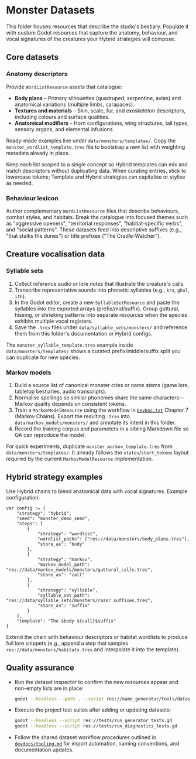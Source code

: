 # Monster Datasets

This folder houses resources that describe the studio's bestiary. Populate it with custom Godot resources that capture the anatomy, behaviour, and vocal signatures of the creatures your Hybrid strategies will compose.

## Core datasets

### Anatomy descriptors

Provide `WordListResource` assets that catalogue:

- **Body plans** – Primary silhouettes (quadruped, serpentine, avian) and anatomical variations (multiple limbs, carapaces).
- **Textures and materials** – Skin, scale, fur, and exoskeleton descriptors, including colours and surface qualities.
- **Anatomical modifiers** – Horn configurations, wing structures, tail types, sensory organs, and elemental infusions.

Ready-made examples live under `data/monsters/templates/`. Copy the
`monster_wordlist_template.tres` file to bootstrap a new list with weighting
metadata already in place.

Keep each list scoped to a single concept so Hybrid templates can mix and match descriptors without duplicating data. When curating entries, stick to lowercase tokens; Template and Hybrid strategies can capitalise or stylise as needed.

### Behaviour lexicon

Author complementary `WordListResource` files that describe behaviours, combat styles, and habitats. Break the catalogue into focused themes such as "aggressive openers", "territorial responses", "habitat-specific verbs", and "social patterns". These datasets feed into descriptive suffixes (e.g., "that stalks the dunes") or title prefixes ("The Cradle-Watcher").

## Creature vocalisation data

### Syllable sets

1. Collect reference audio or lore notes that illustrate the creature's calls.
2. Transcribe representative sounds into phonetic syllables (e.g., `kra`, `ghul`, `ith`).
3. In the Godot editor, create a new `SyllableSetResource` and paste the syllables into the exported arrays (prefix/mid/suffix). Group guttural, hissing, or shrieking patterns into separate resources when the species exhibits multiple vocal registers.
4. Save the `.tres` files under `data/syllable_sets/monsters/` and reference them from this folder's documentation or Hybrid configs.

The `monster_syllable_template.tres` example inside `data/monsters/templates/`
shows a curated prefix/middle/suffix split you can duplicate for new species.

### Markov models

1. Build a source list of canonical monster cries or name stems (game lore, tabletop bestiaries, audio transcripts).
2. Normalise spellings so similar phonemes share the same characters—Markov quality depends on consistent tokens.
3. Train a `MarkovModelResource` using the workflow in [`DevDoc.txt`](../../DevDoc.txt) Chapter 7 (Markov Chains). Export the resulting `.tres` into `data/markov_models/monsters/` and annotate its intent in this folder.
4. Record the training corpus and parameters in a sibling Markdown file so QA can reproduce the model.

For quick experiments, duplicate `monster_markov_template.tres` from
`data/monsters/templates/`. It already follows the `states`/`start_tokens`
layout required by the current `MarkovModelResource` implementation.

## Hybrid strategy examples

Use Hybrid chains to blend anatomical data with vocal signatures. Example configuration:

```gdscript
var config := {
    "strategy": "hybrid",
    "seed": "monster_demo_seed",
    "steps": [
        {
            "strategy": "wordlist",
            "wordlist_paths": ["res://data/monsters/body_plans.tres"],
            "store_as": "body"
        },
        {
            "strategy": "markov",
            "markov_model_path": "res://data/markov_models/monsters/guttural_calls.tres",
            "store_as": "call"
        },
        {
            "strategy": "syllable",
            "syllable_set_path": "res://data/syllable_sets/monsters/razor_suffixes.tres",
            "store_as": "suffix"
        }
    ],
    "template": "The $body ${call}$suffix"
}
```

Extend the chain with behaviour descriptors or habitat wordlists to produce full lore snippets (e.g., append a step that samples `res://data/monsters/habitats.tres` and interpolate it into the template).

## Quality assurance

- Run the dataset inspector to confirm the new resources appear and non-empty lists are in place:
  ```bash
  godot --headless --path . --script res://name_generator/tools/dataset_inspector.gd
  ```
- Execute the project test suites after adding or updating datasets:
  ```bash
  godot --headless --script res://tests/run_generator_tests.gd
  godot --headless --script res://tests/run_diagnostics_tests.gd
  ```
- Follow the shared dataset workflow procedures outlined in [`devdocs/tooling.md`](../../devdocs/tooling.md) for import automation, naming conventions, and documentation updates.
